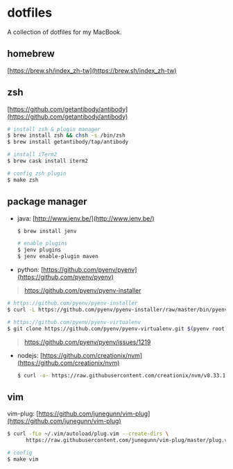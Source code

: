 # dotfiles

A collection of dotfiles for my MacBook.

## homebrew

[https://brew.sh/index_zh-tw](https://brew.sh/index_zh-tw)

## zsh

[https://github.com/getantibody/antibody](https://github.com/getantibody/antibody)

```sh
# install zsh & plugin manager
$ brew install zsh && chsh -s /bin/zsh
$ brew install getantibody/tap/antibody

# install iTerm2
$ brew cask install iterm2

# config zsh plugin
$ make zsh
```

## package manager

- java: [http://www.jenv.be/](http://www.jenv.be/)

  ```sh
  $ brew install jenv
  
  # enable plugins
  $ jenv plugins
  $ jenv enable-plugin maven
  ```

- python: [https://github.com/pyenv/pyenv](https://github.com/pyenv/pyenv)

> https://github.com/pyenv/pyenv-installer

  ```sh
  # https://github.com/pyenv/pyenv-installer
  $ curl -L https://github.com/pyenv/pyenv-installer/raw/master/bin/pyenv-installer | bash

  # https://github.com/pyenv/pyenv-virtualenv
  $ git clone https://github.com/pyenv/pyenv-virtualenv.git $(pyenv root)/plugins/pyenv-virtualenv
  ```

> https://github.com/pyenv/pyenv/issues/1219

- nodejs: [https://github.com/creationix/nvm](https://github.com/creationix/nvm)

  ```sh
  $ curl -o- https://raw.githubusercontent.com/creationix/nvm/v0.33.11/install.sh | bash
  ```

## vim

vim-plug: [https://github.com/junegunn/vim-plug](https://github.com/junegunn/vim-plug)

```sh
$ curl -fLo ~/.vim/autoload/plug.vim --create-dirs \
      https://raw.githubusercontent.com/junegunn/vim-plug/master/plug.vimi

# config
$ make vim
```
